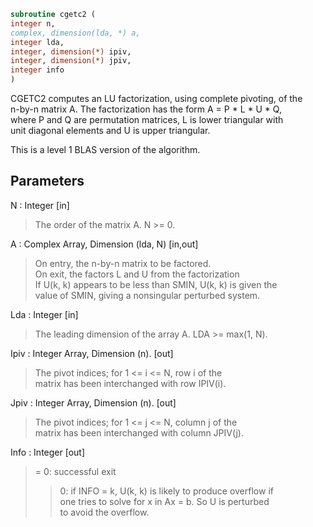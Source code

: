 ```fortran  
subroutine cgetc2 (  
integer n,  
complex, dimension(lda, *) a,  
integer lda,  
integer, dimension(*) ipiv,  
integer, dimension(*) jpiv,  
integer info  
)  
```  
  
CGETC2 computes an LU factorization, using complete pivoting, of the  
n-by-n matrix A. The factorization has the form A = P * L * U * Q,  
where P and Q are permutation matrices, L is lower triangular with  
unit diagonal elements and U is upper triangular.  
  
This is a level 1 BLAS version of the algorithm.  
  
## Parameters  
N : Integer [in]  
> The order of the matrix A. N >= 0.  
  
A : Complex Array, Dimension (lda, N) [in,out]  
> On entry, the n-by-n matrix to be factored.  
> On exit, the factors L and U from the factorization  
> If U(k, k) appears to be less than SMIN, U(k, k) is given the  
> value of SMIN, giving a nonsingular perturbed system.  
  
Lda : Integer [in]  
> The leading dimension of the array A.  LDA >= max(1, N).  
  
Ipiv : Integer Array, Dimension (n). [out]  
> The pivot indices; for 1 <= i <= N, row i of the  
> matrix has been interchanged with row IPIV(i).  
  
Jpiv : Integer Array, Dimension (n). [out]  
> The pivot indices; for 1 <= j <= N, column j of the  
> matrix has been interchanged with column JPIV(j).  
  
Info : Integer [out]  
> = 0: successful exit  
> > 0: if INFO = k, U(k, k) is likely to produce overflow if  
> one tries to solve for x in Ax = b. So U is perturbed  
> to avoid the overflow.  
  
